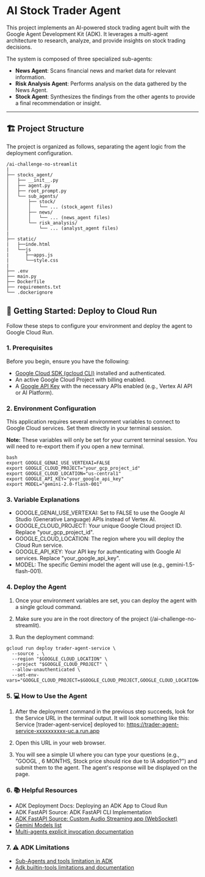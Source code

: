 # AI Stock Trader Agent

This project implements an AI-powered stock trading agent built with the Google Agent Development Kit (ADK). It leverages a multi-agent architecture to research, analyze, and provide insights on stock trading decisions.

The system is composed of three specialized sub-agents:
*   **News Agent**: Scans financial news and market data for relevant information.
*   **Risk Analysis Agent**: Performs analysis on the data gathered by the News Agent.
*   **Stock Agent**: Synthesizes the findings from the other agents to provide a final recommendation or insight.

---

## 🏗️ Project Structure

The project is organized as follows, separating the agent logic from the deployment configuration.

```
/ai-challenge-no-streamlit
|
├── stocks_agent/
│   ├── __init__.py
│   ├── agent.py
│   ├── root_prompt.py
│   └── sub_agents/
│       ├── stock/
│       │   └── ... (stock_agent files)
│       ├── news/
│       │   └── ... (news_agent files)
│       └── risk_analysis/
│           └── ... (analyst_agent files)
|
├── static/
|   ├──inde.html 
|   └──js
|      ├──apps.js
|      └──style.css
|
├── .env                  
├── main.py               
├── Dockerfile           
├── requirements.txt    
└── .dockerignore        
```


## 🚀 Getting Started: Deploy to Cloud Run

Follow these steps to configure your environment and deploy the agent to Google Cloud Run.

### 1. Prerequisites

Before you begin, ensure you have the following:
*   [Google Cloud SDK (gcloud CLI)](https://cloud.google.com/sdk/docs/install) installed and authenticated.
*   An active Google Cloud Project with billing enabled.
*   A [Google API Key](https://aistudio.google.com/apikey) with the necessary APIs enabled (e.g., Vertex AI API or AI Platform).

### 2. Environment Configuration

This application requires several environment variables to connect to Google Cloud services. Set them directly in your terminal session.

**Note:** These variables will only be set for your current terminal session. You will need to re-export them if you open a new terminal.

```
bash
export GOOGLE_GENAI_USE_VERTEXAI=FALSE
export GOOGLE_CLOUD_PROJECT="your_gcp_project_id"
export GOOGLE_CLOUD_LOCATION="us-central1"
export GOOGLE_API_KEY="your_google_api_key"
export MODEL="gemini-2.0-flash-001"
```

### 3. Variable Explanations

- GOOGLE_GENAI_USE_VERTEXAI: Set to FALSE to use the Google AI Studio (Generative Language) APIs instead of Vertex AI.
- GOOGLE_CLOUD_PROJECT: Your unique Google Cloud project ID. Replace "your_gcp_project_id".
- GOOGLE_CLOUD_LOCATION: The region where you will deploy the Cloud Run service.
- GOOGLE_API_KEY: Your API key for authenticating with Google AI services. Replace "your_google_api_key".
- MODEL: The specific Gemini model the agent will use (e.g., gemini-1.5-flash-001).

### 4. Deploy the Agent

1. Once your environment variables are set, you can deploy the agent with a single gcloud command.

2. Make sure you are in the root directory of the project (/ai-challenge-no-streamlit).

3. Run the deployment command:

```
gcloud run deploy trader-agent-service \
  --source . \
  --region "$GOOGLE_CLOUD_LOCATION" \
  --project "$GOOGLE_CLOUD_PROJECT" \
  --allow-unauthenticated \
  --set-env-vars="GOOGLE_CLOUD_PROJECT=$GOOGLE_CLOUD_PROJECT,GOOGLE_CLOUD_LOCATION=$GOOGLE_CLOUD_LOCATION,GOOGLE_GENAI_USE_VERTEXAI=$GOOGLE_GENAI_USE_VERTEXAI,MODEL=$MODEL,GOOGLE_API_KEY=$GOOGLE_API_KEY"
```

### 5. 💻 How to Use the Agent

1. After the deployment command in the previous step succeeds, look for the Service URL in the terminal output. It will look something like this: Service [trader-agent-service] deployed to: https://trader-agent-service-xxxxxxxxxx-uc.a.run.app

2. Open this URL in your web browser.

3. You will see a simple UI where you can type your questions (e.g., "GOOGL , 6 MONTHS, Stock price should rice due to IA adoption?") and submit them to the agent. The agent's response will be displayed on the page.

### 6. 📚 Helpful Resources


- ADK Deployment Docs: Deploying an ADK App to Cloud Run
- ADK FastAPI Source: ADK FastAPI CLI Implementation
- [ADK FastAPI Source: Custom Audio Streaming app (WebSocket)](https://google.github.io/adk-docs/streaming/custom-streaming-ws/)
- [Gemini Models list](https://ai.google.dev/gemini-api/docs/models#live-api)
- [Multi-agents explicit invocation documentation](https://google.github.io/adk-docs/agents/multi-agents/#c-explicit-invocation-agenttool)

### 7. ⚠️ ADK Limitations

- [Sub-Agents and tools limitation in ADK](https://github.com/google/adk-python/issues/53)
- [Adk builtin-tools limitations and documentation](https://github.com/google/adk-docs/blob/main/docs/tools/built-in-tools.md)